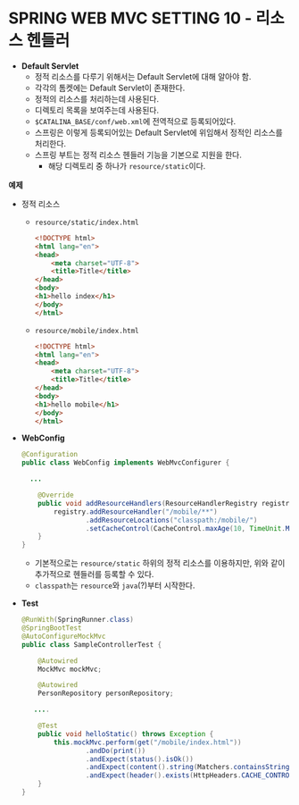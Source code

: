 # SPRING WEB MVC SETTING 10 - 리소스 헨들러

* **Default Servlet**
  * 정적 리소스를 다루기 위해서는 Default Servlet에 대해 알아야 함.
  * 각각의 톰켓에는 Default Servlet이 존재한다.
  * 정적의 리소스를 처리하는데 사용된다.
  * 디렉토리 목록을 보여주는데 사용된다.
  * `$CATALINA_BASE/conf/web.xml`에 전역적으로 등록되어있다.
  * 스프링은 이렇게 등록되어있는 Default Servlet에 위임해서 정적인 리소스를 처리한다.
  * 스프링 부트는 정적 리소스 헨들러 기능을 기본으로 지원을 한다.
    * 해당 디렉토리 중 하나가 `resource/static`이다.



**예제**

* 정적 리소스

  * `resource/static/index.html`

    ```html
    <!DOCTYPE html>
    <html lang="en">
    <head>
        <meta charset="UTF-8">
        <title>Title</title>
    </head>
    <body>
    <h1>hello index</h1>
    </body>
    </html>
    ```

    

  * `resource/mobile/index.html`

    ```html
    <!DOCTYPE html>
    <html lang="en">
    <head>
        <meta charset="UTF-8">
        <title>Title</title>
    </head>
    <body>
    <h1>hello mobile</h1>
    </body>
    </html>
    ```

    

* **WebConfig**

  ```java
  @Configuration
  public class WebConfig implements WebMvcConfigurer {
  
    ...
  
      @Override
      public void addResourceHandlers(ResourceHandlerRegistry registry) {
          registry.addResourceHandler("/mobile/**")
                  .addResourceLocations("classpath:/mobile/")
                  .setCacheControl(CacheControl.maxAge(10, TimeUnit.MINUTES));
      }
  }
  ```

  * 기본적으로는 `resource/static` 하위의 정적 리소스를 이용하지만, 위와 같이 추가적으로 헨들러를 등록할 수 있다.
  * `classpath`는 `resource`와 `java`(?)부터 시작한다.

* **Test**

  ```java
  @RunWith(SpringRunner.class)
  @SpringBootTest
  @AutoConfigureMockMvc
  public class SampleControllerTest {
  
      @Autowired
      MockMvc mockMvc;
  
      @Autowired
      PersonRepository personRepository;
  
     ....
  
      @Test
      public void helloStatic() throws Exception {
          this.mockMvc.perform(get("/mobile/index.html"))
                  .andDo(print())
                  .andExpect(status().isOk())
                  .andExpect(content().string(Matchers.containsString("hello mobile")))
                  .andExpect(header().exists(HttpHeaders.CACHE_CONTROL));
      }
  }
  ```
